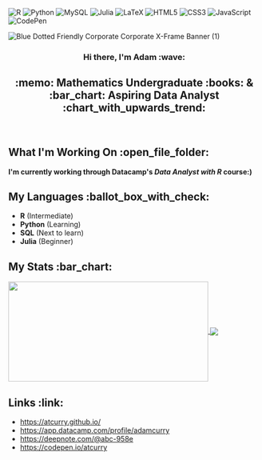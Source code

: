![R](https://img.shields.io/badge/r-%23276DC3.svg?style=for-the-badge&logo=r&logoColor=white)
![Python](https://img.shields.io/badge/python-3670A0?style=for-the-badge&logo=python&logoColor=ffdd54)
![MySQL](https://img.shields.io/badge/mysql-%2300f.svg?style=for-the-badge&logo=mysql&logoColor=white)
![Julia](https://img.shields.io/badge/-Julia-9558B2?style=for-the-badge&logo=julia&logoColor=white)
![LaTeX](https://img.shields.io/badge/latex-%23008080.svg?style=for-the-badge&logo=latex&logoColor=white)
![HTML5](https://img.shields.io/badge/html5-%23E34F26.svg?style=for-the-badge&logo=html5&logoColor=white)
![CSS3](https://img.shields.io/badge/css3-%231572B6.svg?style=for-the-badge&logo=css3&logoColor=white)
![JavaScript](https://img.shields.io/badge/javascript-%23323330.svg?style=for-the-badge&logo=javascript&logoColor=%23F7DF1E)
![CodePen](https://img.shields.io/badge/Codepen-000000?style=for-the-badge&logo=codepen&logoColor=white)

![Blue Dotted Friendly Corporate Corporate X-Frame Banner (1)](https://user-images.githubusercontent.com/124198480/221080887-302f208c-e4c0-42ab-8a58-a316b0ab43c9.png)


<div align="center"> <h3> Hi there, I'm Adam :wave: </h3>  </div>

<div align="center"> <h2> :memo: Mathematics Undergraduate :books: &  :bar_chart: Aspiring Data Analyst :chart_with_upwards_trend: </h2>  </div> <br/>


<div align="left"> <h2> What I'm Working On  :open_file_folder: </h2>  </div>

**I'm currently working through Datacamp's _Data Analyst with R_ course:)**

<div align="left"> <h2> My Languages  :ballot_box_with_check: </h2>  </div>

- **R** (Intermediate)  
- **Python** (Learning)
- **SQL** (Next to learn)
- **Julia** (Beginner)

<div align="left"> <h2> My Stats :bar_chart: </h2>  </div>


<a href="https://github.com/anuraghazra/github-readme-stats">
  <img align="center" src="https://github-readme-stats.vercel.app/api?username=atcurry&show_icons=true&hide_border=true&&count_private=true&include_all_commits=true" 
       width="400" 
     height="200"/>
</a>
<a href="https://github.com/anuraghazra/github-readme-stats">
  <img align="center" src="https://github-readme-stats.vercel.app/api/top-langs/?username=atcurry&layout=compact" />
</a>



<div align="left"> <h2> Links :link: </h2>  </div>

- https://atcurry.github.io/
- https://app.datacamp.com/profile/adamcurry
- https://deepnote.com/@abc-958e
- https://codepen.io/atcurry
